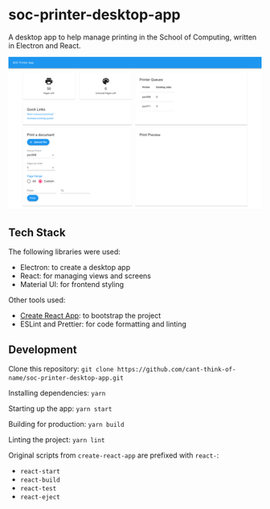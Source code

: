 # soc-printer-desktop-app

A desktop app to help manage printing in the School of Computing, written in Electron and React.

![Screenshot of Printer App](ui.png)

## Tech Stack

The following libraries were used:

- Electron: to create a desktop app
- React: for managing views and screens
- Material UI: for frontend styling

Other tools used:

- [Create React App](https://github.com/facebook/create-react-app): to bootstrap the project
- ESLint and Prettier: for code formatting and linting

## Development

Clone this repository: `git clone https://github.com/cant-think-of-name/soc-printer-desktop-app.git`

Installing dependencies: `yarn`

Starting up the app: `yarn start`

Building for production: `yarn build`

Linting the project: `yarn lint`

Original scripts from `create-react-app` are prefixed with `react-`:

- `react-start`
- `react-build`
- `react-test`
- `react-eject`
